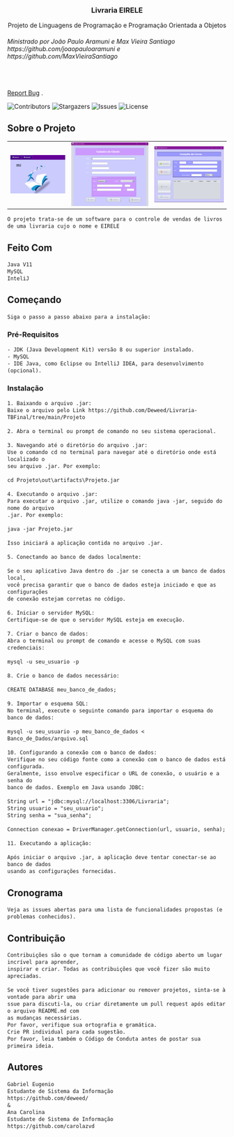 <br/>
<p align="center">
  <h3 align="center">Livraria EIRELE</h3>

  <p align="center">
    Projeto de Linguagens de Programação e Programação Orientada a Objetos</br>
<h6>Ministrado por João Paulo Aramuni e Max Vieira Santiago</br> https://github.com/joaopauloaramuni e
https://github.com/MaxVieiraSantiago </h6>
    <br/>
    <br/>
    <a href="https://github.com/Deweed/Livraria-TBFinal/issues">Report Bug</a>
    .
  </p>
</p>

![Contributors](https://img.shields.io/github/contributors/Deweed/Livraria-TBFinal?color=dark-green) ![Stargazers](https://img.shields.io/github/stars/Deweed/Livraria-TBFinal?style=social) ![Issues](https://img.shields.io/github/issues/Deweed/Livraria-TBFInal) ![License](https://img.shields.io/github/license/Deweed/Livraria-TBFinal) 


## Sobre o Projeto

| | | |
|:--------:|:--------:|:--------:|
| ![LotoFacilGUI](Imagens/Livraria.gif)  | ![LotoFacilGUI](Imagens/1.png) | ![LotoFacilGUI](Imagens/2.png) |



```
O projeto trata-se de um software para o controle de vendas de livros
de uma livraria cujo o nome e EIRELE

```
## Feito Com

```
Java V11
MySQL
InteliJ
```

## Começando
```
Siga o passo a passo abaixo para a instalação:
```
### Pré-Requisitos

```
- JDK (Java Development Kit) versão 8 ou superior instalado.
- MySQL
- IDE Java, como Eclipse ou IntelliJ IDEA, para desenvolvimento (opcional).
```

### Instalação
```
1. Baixando o arquivo .jar:
Baixe o arquivo pelo Link https://github.com/Deweed/Livraria-TBFinal/tree/main/Projeto

2. Abra o terminal ou prompt de comando no seu sistema operacional.

3. Navegando até o diretório do arquivo .jar:
Use o comando cd no terminal para navegar até o diretório onde está localizado o 
seu arquivo .jar. Por exemplo:

cd Projeto\out\artifacts\Projeto.jar

4. Executando o arquivo .jar:
Para executar o arquivo .jar, utilize o comando java -jar, seguido do nome do arquivo 
.jar. Por exemplo:

java -jar Projeto.jar

Isso iniciará a aplicação contida no arquivo .jar.

5. Conectando ao banco de dados localmente:

Se o seu aplicativo Java dentro do .jar se conecta a um banco de dados local,
você precisa garantir que o banco de dados esteja iniciado e que as configurações 
de conexão estejam corretas no código.

6. Iniciar o servidor MySQL:
Certifique-se de que o servidor MySQL esteja em execução.

7. Criar o banco de dados:
Abra o terminal ou prompt de comando e acesse o MySQL com suas credenciais:

mysql -u seu_usuario -p

8. Crie o banco de dados necessário:

CREATE DATABASE meu_banco_de_dados;

9. Importar o esquema SQL:
No terminal, execute o seguinte comando para importar o esquema do banco de dados:

mysql -u seu_usuario -p meu_banco_de_dados < Banco_de_Dados/arquivo.sql

10. Configurando a conexão com o banco de dados:
Verifique no seu código fonte como a conexão com o banco de dados está configurada. 
Geralmente, isso envolve especificar o URL de conexão, o usuário e a senha do 
banco de dados. Exemplo em Java usando JDBC:

String url = "jdbc:mysql://localhost:3306/Livraria";
String usuario = "seu_usuario";
String senha = "sua_senha";

Connection conexao = DriverManager.getConnection(url, usuario, senha);

11. Executando a aplicação:

Após iniciar o arquivo .jar, a aplicação deve tentar conectar-se ao banco de dados 
usando as configurações fornecidas.
```

## Cronograma
```
Veja as issues abertas para uma lista de funcionalidades propostas (e problemas conhecidos).
```

## Contribuição
```
Contribuições são o que tornam a comunidade de código aberto um lugar incrível para aprender,
inspirar e criar. Todas as contribuições que você fizer são muito apreciadas.

Se você tiver sugestões para adicionar ou remover projetos, sinta-se à vontade para abrir uma 
ssue para discuti-la, ou criar diretamente um pull request após editar o arquivo README.md com
as mudanças necessárias.
Por favor, verifique sua ortografia e gramática.
Crie PR individual para cada sugestão.
Por favor, leia também o Código de Conduta antes de postar sua primeira ideia.
```

## Autores
```
Gabriel Eugenio
Estudante de Sistema da Informação
https://github.com/deweed/ 
&
Ana Carolina
Estudante de Sistema de Informação
https://github.com/carolazvd
```

